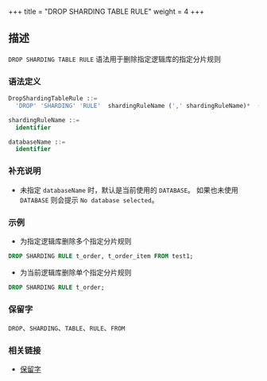 +++
title = "DROP SHARDING TABLE RULE"
weight = 4
+++

## 描述

`DROP SHARDING TABLE RULE` 语法用于删除指定逻辑库的指定分片规则

### 语法定义

```sql
DropShardingTableRule ::=
  'DROP' 'SHARDING' 'RULE'  shardingRuleName (',' shardingRuleName)*  ('FROM' databaseName)?

shardingRuleName ::=
  identifier

databaseName ::=
  identifier
```

### 补充说明

- 未指定 `databaseName` 时，默认是当前使用的 `DATABASE`。 如果也未使用 `DATABASE` 则会提示 `No database selected`。

### 示例

- 为指定逻辑库删除多个指定分片规则
 
```sql
DROP SHARDING RULE t_order, t_order_item FROM test1;
```

- 为当前逻辑库删除单个指定分片规则

```sql
DROP SHARDING RULE t_order;
```

### 保留字

`DROP`、`SHARDING`、`TABLE`、`RULE`、`FROM`

### 相关链接

- [保留字](/cn/reference/distsql/syntax/reserved-word/)